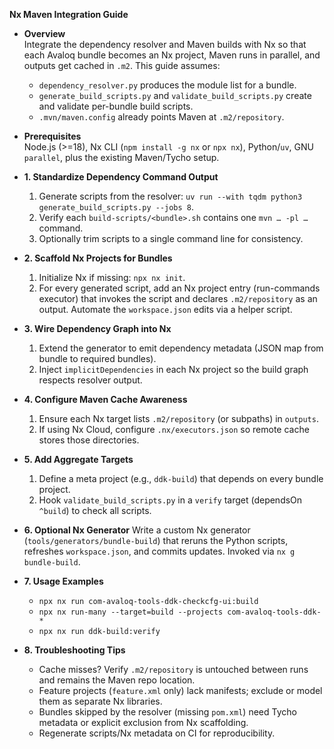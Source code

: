 **Nx Maven Integration Guide**

- **Overview**  
  Integrate the dependency resolver and Maven builds with Nx so that each Avaloq bundle becomes an Nx project, Maven runs in parallel, and outputs get cached in `.m2`. This guide assumes:
  - `dependency_resolver.py` produces the module list for a bundle.
  - `generate_build_scripts.py` and `validate_build_scripts.py` create and validate per-bundle build scripts.
  - `.mvn/maven.config` already points Maven at `.m2/repository`.

- **Prerequisites**  
  Node.js (>=18), Nx CLI (`npm install -g nx` or `npx nx`), Python/`uv`, GNU `parallel`, plus the existing Maven/Tycho setup.

- **1. Standardize Dependency Command Output**
  1. Generate scripts from the resolver: `uv run --with tqdm python3 generate_build_scripts.py --jobs 8`.
  2. Verify each `build-scripts/<bundle>.sh` contains one `mvn … -pl …` command.
  3. Optionally trim scripts to a single command line for consistency.

- **2. Scaffold Nx Projects for Bundles**
  1. Initialize Nx if missing: `npx nx init`.
  2. For every generated script, add an Nx project entry (run-commands executor) that invokes the script and declares `.m2/repository` as an output. Automate the `workspace.json` edits via a helper script.

- **3. Wire Dependency Graph into Nx**
  1. Extend the generator to emit dependency metadata (JSON map from bundle to required bundles).
  2. Inject `implicitDependencies` in each Nx project so the build graph respects resolver output.

- **4. Configure Maven Cache Awareness**
  1. Ensure each Nx target lists `.m2/repository` (or subpaths) in `outputs`.
  2. If using Nx Cloud, configure `.nx/executors.json` so remote cache stores those directories.

- **5. Add Aggregate Targets**
  1. Define a meta project (e.g., `ddk-build`) that depends on every bundle project.
  2. Hook `validate_build_scripts.py` in a `verify` target (dependsOn `^build`) to check all scripts.

- **6. Optional Nx Generator**
  Write a custom Nx generator (`tools/generators/bundle-build`) that reruns the Python scripts, refreshes `workspace.json`, and commits updates. Invoked via `nx g bundle-build`.

- **7. Usage Examples**
  - `npx nx run com-avaloq-tools-ddk-checkcfg-ui:build`
  - `npx nx run-many --target=build --projects com-avaloq-tools-ddk-*`
  - `npx nx run ddk-build:verify`

- **8. Troubleshooting Tips**
  - Cache misses? Verify `.m2/repository` is untouched between runs and remains the Maven repo location.
  - Feature projects (`feature.xml` only) lack manifests; exclude or model them as separate Nx libraries.
  - Bundles skipped by the resolver (missing `pom.xml`) need Tycho metadata or explicit exclusion from Nx scaffolding.
  - Regenerate scripts/Nx metadata on CI for reproducibility.

